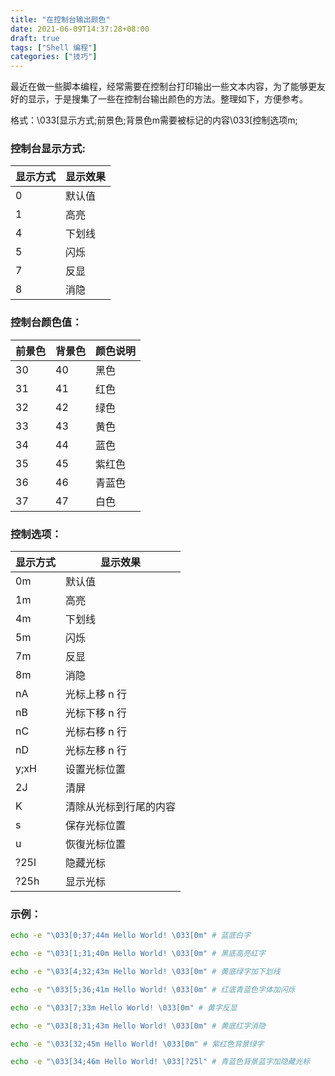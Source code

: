 ```yaml
---
title: "在控制台输出颜色"
date: 2021-06-09T14:37:28+08:00
draft: true
tags: ["Shell 编程"]
categories: ["技巧"]
---
```


最近在做一些脚本编程，经常需要在控制台打印输出一些文本内容，为了能够更友好的显示，于是搜集了一些在控制台输出颜色的方法。整理如下，方便参考。

<!--more-->

格式：\033[显示方式;前景色;背景色m需要被标记的内容\033[控制选项m;

### 控制台显示方式:

显示方式 | 显示效果
--------|-------
0       | 默认值
1       | 高亮
4       | 下划线
5       | 闪烁
7       | 反显
8       | 消隐

### 控制台颜色值：

前景色 | 背景色 | 颜色说明
------|--------|--------
30    | 40     | 黑色
31    | 41     | 红色
32    | 42     | 绿色
33    | 43     | 黄色
34    | 44     | 蓝色
35    | 45     | 紫红色
36    | 46     | 青蓝色
37    | 47     | 白色

### 控制选项：

显示方式 | 显示效果
--------|-------
0m      | 默认值
1m      | 高亮
4m      | 下划线
5m      | 闪烁
7m      | 反显
8m      | 消隐
nA      | 光标上移 n 行
nB      | 光标下移 n 行
nC      | 光标右移 n 行
nD      | 光标左移 n 行
y;xH    | 设置光标位置
2J      | 清屏
K       | 清除从光标到行尾的内容
s       | 保存光标位置
u       | 恢復光标位置
?25l    | 隐藏光标
?25h    | 显示光标

### 示例：
```bash
echo -e "\033[0;37;44m Hello World! \033[0m" # 蓝底白字

echo -e "\033[1;31;40m Hello World! \033[0m" # 黑底高亮红字

echo -e "\033[4;32;43m Hello World! \033[0m" # 黄底绿字加下划线

echo -e "\033[5;36;41m Hello World! \033[0m" # 红底青蓝色字体加闪烁

echo -e "\033[7;33m Hello World! \033[0m" # 黄字反显

echo -e "\033[8;31;43m Hello World! \033[0m" # 黄底红字消隐

echo -e "\033[32;45m Hello World! \033[0m" # 紫红色背景绿字

echo -e "\033[34;46m Hello World! \033[?25l" # 青蓝色背景蓝字加隐藏光标
```


